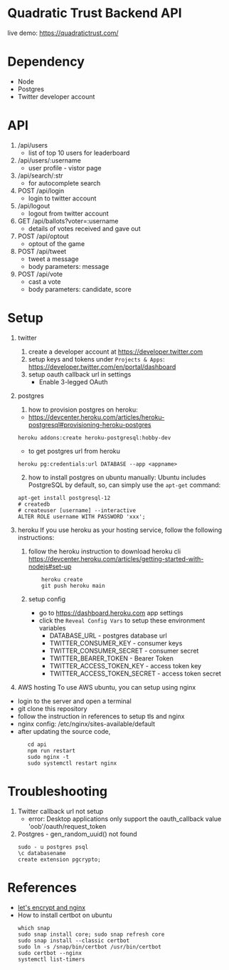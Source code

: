 # Quadratic Trust Backend API

live demo:
https://quadratictrust.com/

# Dependency
* Node
* Postgres
* Twitter developer account

# API

1. /api/users
   - list of top 10 users for leaderboard
2. /api/users/:username
   - user profile - vistor page
3. /api/search/:str
   - for autocomplete search
4. POST /api/login
   - login to twitter account
5. /api/logout
   - logout from twitter account
6. GET /api/ballots?voter=:username
   - details of votes received and gave out
7. POST /api/optout
   - optout of the game
8. POST /api/tweet
   - tweet a message
   - body parameters: message
9. POST /api/vote
   - cast a vote
   - body parameters: candidate, score

# Setup

1. twitter

   1. create a developer account at https://developer.twitter.com
   2. setup keys and tokens under `Projects & Apps`:
      https://developer.twitter.com/en/portal/dashboard
   3. setup oauth callback url in settings
      - Enable 3-legged OAuth

2. postgres

   1. how to provision postgres on heroku:

   - https://devcenter.heroku.com/articles/heroku-postgresql#provisioning-heroku-postgres

   ```
   heroku addons:create heroku-postgresql:hobby-dev
   ```

   - to get postgres url from heroku

   ```
   heroku pg:credentials:url DATABASE --app <appname>
   ```

   2. how to install postgres on ubuntu manually:
      Ubuntu includes PostgreSQL by default, so, can simply use the `apt-get` command:

   ```
   apt-get install postgresql-12
   # createdb
   # createuser [username] --interactive
   ALTER ROLE username WITH PASSWORD 'xxx';
   ```

3. heroku
If you use heroku as your hosting service, follow the following instructions:

   1. follow the heroku instruction to download heroku cli
      https://devcenter.heroku.com/articles/getting-started-with-nodejs#set-up

      ```
          heroku create
          git push heroku main
      ```

   2. setup config
      - go to https://dashboard.heroku.com app settings
      - click the `Reveal Config Vars` to setup these environment variables
        - DATABASE_URL - postgres database url
        - TWITTER_CONSUMER_KEY - consumer keys
        - TWITTER_CONSUMER_SECRET - consumer secret
        - TWITTER_BEARER_TOKEN - Bearer Token
        - TWITTER_ACCESS_TOKEN_KEY - access token key
        - TWITTER_ACCESS_TOKEN_SECRET - access token secret

4. AWS hosting
To use AWS ubuntu, you can setup using nginx
- login to the server and open a terminal
- git clone this repository
- follow the instruction in references to setup tls and nginx
- nginx config: /etc/nginx/sites-available/default
- after updating the source code,
   ```
      cd api
      npm run restart
      sudo nginx -t
      sudo systemctl restart nginx
   ```

# Troubleshooting

1. Twitter callback url not setup
   - error: Desktop applications only support the oauth_callback value 'oob'/oauth/request_token
2. Postgres - gen_random_uuid() not found
   ```
   sudo - u postgres psql
   \c databasename
   create extension pgcrypto;
   ```

# References
- [let's encrypt and nginx](https://www.nginx.com/blog/using-free-ssltls-certificates-from-lets-encrypt-with-nginx/)
- How to install certbot on ubuntu
   ```
   which snap
   sudo snap install core; sudo snap refresh core
   sudo snap install --classic certbot
   sudo ln -s /snap/bin/certbot /usr/bin/certbot
   sudo certbot --nginx
   systemctl list-timers
   ```